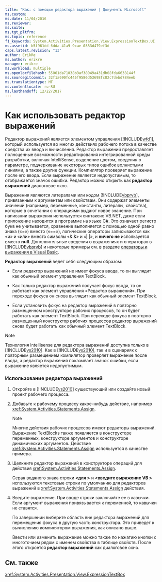 ```yaml
---
title: "Как: с помощью редактора выражений | Документы Microsoft"
ms.custom: 
ms.date: 11/04/2016
ms.reviewer: 
ms.suite: 
ms.tgt_pltfrm: 
ms.topic: reference
f1_keywords: System.Activities.Presentation.View.ExpressionTextBox.UI
ms.assetid: b5f961dd-6dda-41a9-9cae-0383d479ef3d
caps.latest.revision: "13"
author: ErikRe
ms.author: erikre
manager: erikre
ms.workload: multiple
ms.openlocfilehash: 55061da71038b3af38049a431db08fda6638144f
ms.sourcegitcommit: 32f1a690fc445f9586d53698fc82c7debd784eeb
ms.translationtype: MT
ms.contentlocale: ru-RU
ms.lasthandoff: 12/22/2017
---
```

# <a name="how-to-use-the-expression-editor"></a>Как использовать редактор выражений
Редактор выражений является элементом управления [!INCLUDE[wfd1](../workflow-designer/includes/wfd1_md.md)], который используется во многих действиях рабочего потока в качестве средства их ввода и вычисления. Редактор выражений предоставляет полноценные возможности редактирования интегрированной среды разработки, включая IntelliSense, выделение цветом, сведения о параметре, подчеркивание некоторых типов ошибок волнистыми линиями, а также другие функции. Компилятор проверяет выражение после его ввода. Если выражение является недопустимым, то отображается значок ошибки. Редактор можно открыть как **редактор выражений** диалоговое окно.  
  
 Выражения являются литералами или кодом [!INCLUDE[vbprvb](../code-quality/includes/vbprvb_md.md)], привязанным к аргументам или свойствам. Они содержат элементы значений (например, переменные, константы, литералы, свойства), которые в сочетании с операциями выдают новое значение. При написании выражения используется синтаксис VB.NET, даже если приложение находится в программе на языке C#. Это означает регистр букв не учитывается, сравнение выполняется с помощью одной равно знака («=») вместо («==»), логические операторы записываются как «и» и «или» вместо символы «& &» и «&#124; &#124;», и **ничего не**  используется вместо **null**. Дополнительные сведения о выражениях и операторах в [!INCLUDE[vbprvb](../code-quality/includes/vbprvb_md.md)] и некоторые примеры см. в разделе [операторы и выражения в Visual Basic](http://go.microsoft.com/fwlink/?LinkId=186818).  
  
 **Редактор выражений** ведет себя следующим образом:  
  
-   Если редактор выражений не имеет фокуса ввода, то он выглядит как обычный элемент управления TextBlock.  
  
-   Как только редактор выражений получает фокус ввода, то он работает как элемент управления «Редактор выражений». При переходе фокуса он снова выглядит как обычный элемент TextBlock.  
  
-   Если установить фокус на редактор выражений в повторно размещенном конструкторе рабочих процессов, то он будет работать как элемент TextBlock. При переходе фокуса в повторно размещенный конструктор рабочих процессов редактор выражений снова будет работать как обычный элемент TextBlock.  
  
> [!NOTE]
>  Технология Intellisense для редактора выражений доступна только в [!INCLUDE[vs2010](../misc/includes/vs2010_md.md)]. Как в [!INCLUDE[vs2010](../misc/includes/vs2010_md.md)], так и в сценариях с повторным размещением компилятор проверяет выражение после ввода, а редактор выражений показывает значок ошибки, если выражение является недопустимым.  
  
### <a name="using-the-expression-editor"></a>Использование редактора выражений  
  
1.  Откройте в [!INCLUDE[vs2010](../misc/includes/vs2010_md.md)] существующий или создайте новый проект рабочего процесса.  
  
2.  Добавьте к рабочему процессу какое-нибудь действие, например <xref:System.Activities.Statements.Assign>.  
  
    > [!NOTE]
    >  Многие действия рабочих процессов имеют редакторы выражений. Выражение TextBlocks также появляется в конструкторе переменных, конструкторе аргументов и конструкторе динамических аргументов. Действие <xref:System.Activities.Statements.Assign> используется в качестве примера.  
  
3.  Щелкните редактор выражений в конструкторе операций для действия <xref:System.Activities.Statements.Assign>.  
  
     Серая водяного знака строки  **\<для >** и  **\<введите выражение VB >** используются текстовые строки по умолчанию для редакторов выражений в <xref:System.Activities.Statements.Assign> действия.  
  
4.  Введите выражение. При вводе строки заключайте ее в кавычки. Если аргумент выражения привязывается к переменной, то кавычки не ставятся.  
  
     По завершении выберите область вне редактора выражений для перемещения фокуса в другую часть конструктора. Это приведет к вычислению компилятором выражения, как описано выше.  
  
     Ввести или изменить выражение можно также по нажатию кнопки с многоточием рядом с именем свойства в таблице свойств. После этого откроется **редактор выражений** как диалоговое окно.  
  
## <a name="see-also"></a>См. также  
 <xref:System.Activities.Presentation.View.ExpressionTextBox>